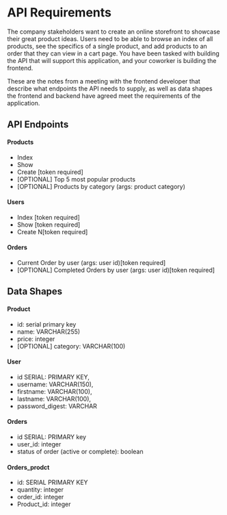 # API Requirements
The company stakeholders want to create an online storefront to showcase their great product ideas. Users need to be able to browse an index of all products, see the specifics of a single product, and add products to an order that they can view in a cart page. You have been tasked with building the API that will support this application, and your coworker is building the frontend.

These are the notes from a meeting with the frontend developer that describe what endpoints the API needs to supply, as well as data shapes the frontend and backend have agreed meet the requirements of the application. 

## API Endpoints
#### Products
- Index 
- Show
- Create [token required]
- [OPTIONAL] Top 5 most popular products 
- [OPTIONAL] Products by category (args: product category)

#### Users
- Index [token required]
- Show [token required]
- Create N[token required]

#### Orders
- Current Order by user (args: user id)[token required]
- [OPTIONAL] Completed Orders by user (args: user id)[token required]

## Data Shapes
#### Product
-  id: serial primary key
-  name: VARCHAR(255)
-  price: integer
-  [OPTIONAL] category: VARCHAR(100)

#### User
-  id SERIAL: PRIMARY KEY,
-  username: VARCHAR(150),
-  firstname: VARCHAR(100),
-  lastname: VARCHAR(100),
-  password_digest: VARCHAR

#### Orders
- id SERIAL: PRIMARY key
- user_id:  integer
- status of order (active or complete): boolean

#### Orders_prodct
- id:  SERIAL PRIMARY KEY
- quantity: integer
- order_id: integer
- Product_id: integer